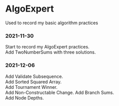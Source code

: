 # AlgoExpert
Used to record my basic algorithm practices


### 2021-11-30
Start to record my AlgoExpert practices.  
Add TwoNumberSums with three solutions.

### 2021-12-06
Add Validate Subsequence.   
Add Sorted Squared Array.    
Add Tournament Winner.  
Add Non-Constructable Change.
Add Branch Sums.  
Add Node Depths.  
